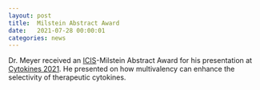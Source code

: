 ```yaml
---
layout: post
title:  Milstein Abstract Award
date:   2021-07-28 00:00:01
categories: news
---
```

Dr. Meyer received an [ICIS](https://cytokinesociety.org)-Milstein Abstract Award for his presentation at [Cytokines 2021](https://cardiff.cytokinesociety.org). He presented on how multivalency can enhance the selectivity of therapeutic cytokines.

